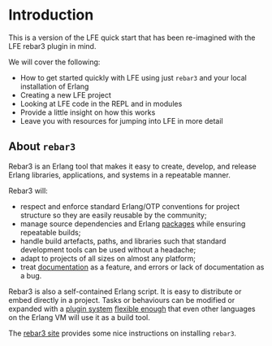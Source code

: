 # Introduction

This is a version of the LFE quick start that has been re-imagined with
the LFE rebar3 plugin in mind.

We will cover the following:

* How to get started quickly with LFE using just `rebar3` and your local
  installation of Erlang
* Creating a new LFE project
* Looking at LFE code in the REPL and in modules
* Provide a little insight on how this works
* Leave you with resources for jumping into LFE in more detail

## About `rebar3`

Rebar3 is an Erlang tool that makes it easy to create, develop, and release Erlang libraries, applications, and systems in a repeatable manner.

Rebar3 will:
- respect and enforce standard Erlang/OTP conventions for project
  structure so they are easily reusable by the community;
- manage source dependencies and Erlang [packages](https://hex.pm)
  while ensuring repeatable builds;
- handle build artefacts, paths, and libraries such that standard
  development tools can be used without a headache;
- adapt to projects of all sizes on almost any platform;
- treat [documentation](https://www.rebar3.org/docs/) as a feature,
  and errors or lack of documentation as a bug.

Rebar3 is also a self-contained Erlang script. It is easy to distribute or
embed directly in a project. Tasks or behaviours can be modified or expanded
with a [plugin system](https://www.rebar3.org/docs/configuration/plugins/#recommended-plugins)
[flexible enough](https://www.rebar3.org/docs/configuration/plugins) that even other languages
on the Erlang VM will use it as a build tool.

The [rebar3 site](https://www.rebar3.org/docs/getting-started#installing-binary) provides some nice instructions on installing `rebar3`.
